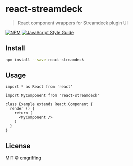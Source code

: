 # react-streamdeck

> React component wrappers for Streamdeck plugin UI

[![NPM](https://img.shields.io/npm/v/react-streamdeck.svg)](https://www.npmjs.com/package/react-streamdeck) [![JavaScript Style Guide](https://img.shields.io/badge/code_style-standard-brightgreen.svg)](https://standardjs.com)

## Install

```bash
npm install --save react-streamdeck
```

## Usage

```tsx
import * as React from 'react'

import MyComponent from 'react-streamdeck'

class Example extends React.Component {
  render () {
    return (
      <MyComponent />
    )
  }
}
```

## License

MIT © [cmgriffing](https://github.com/cmgriffing)
